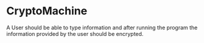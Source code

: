 # CryptoMachine

A User should be able to type information and after running the program the information provided by the user should be encrypted.

